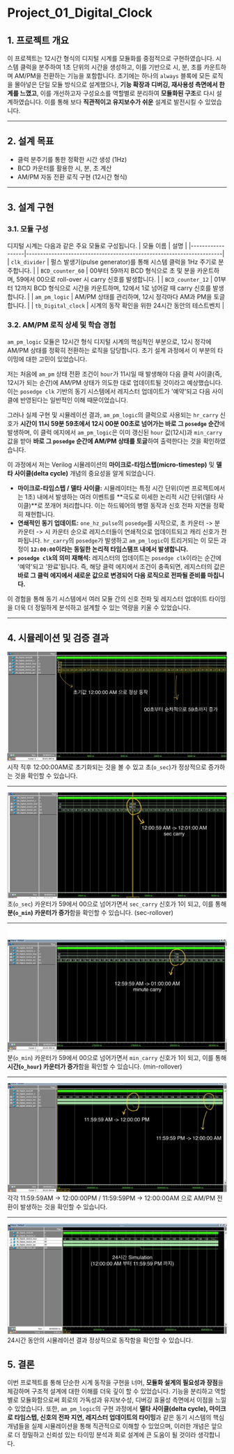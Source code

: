 # Project_01_Digital_Clock

## 1. 프로젝트 개요

이 프로젝트는 12시간 형식의 디지털 시계를 모듈화를 중점적으로 구현하였습니다. 시스템 클럭을 분주하여 1초 단위의 시간을 생성하고, 이를 기반으로 시, 분, 초를 카운트하며 AM/PM을 전환하는 기능을 포함합니다.
초기에는 하나의 `always` 블록에 모든 로직을 몰아넣은 단일 모듈 방식으로 설계했으나, **기능 확장과 디버깅, 재사용성 측면에서 한계를 느꼈고**, 이를 개선하고자 구성요소를 역할별로 분리하여 **모듈화된 구조**로 다시 설계하였습니다. 이를 통해 보다 **직관적이고 유지보수가 쉬운** 설계로 발전시킬 수 있었습니다.

---

## 2. 설계 목표

* 클럭 분주기를 통한 정확한 시간 생성 (1Hz)
* BCD 카운터를 활용한 시, 분, 초 계산
* AM/PM 자동 전환 로직 구현 (12시간 형식)

---

## 3. 설계 구현

### 3.1. 모듈 구성

디지털 시계는 다음과 같은 주요 모듈로 구성됩니다.
| 모듈 이름         | 설명                                                                 |
|------------------|----------------------------------------------------------------------|
| `clk_divider`    | 펄스 발생기(pulse generator)를 통해 시스템 클럭을 1Hz 주기로 분주합니다.   |
| `BCD_counter_60` | 00부터 59까지 BCD 형식으로 초 및 분을 카운트하며, 59에서 00으로 roll-over 시 carry 신호를 발생합니다. |
| `BCD_counter_12` | 01부터 12까지 BCD 형식으로 시간을 카운트하며, 12에서 1로 넘어갈 때 carry 신호를 발생합니다. |
| `am_pm_logic`    | AM/PM 상태를 관리하며, 12시 정각마다 AM과 PM을 토글합니다.           |
| `tb_Digital_clock` | 시계의 동작 확인을 위한 24시간 동안의 테스트벤치 |


### 3.2. AM/PM 로직 상세 및 학습 경험

`am_pm_logic` 모듈은 12시간 형식 디지털 시계의 핵심적인 부분으로, 12시 정각에 AM/PM 상태를 정확히 전환하는 로직을 담당합니다. 초기 설계 과정에서 이 부분의 타이밍에 대한 고민이 있었습니다.

저는 처음에 `am_pm` 상태 전환 조건이 `hour`가 11시일 때 발생해야 다음 클럭 사이클(즉, 12시가 되는 순간)에 AM/PM 상태가 의도한 대로 업데이트될 것이라고 예상했습니다. 이는 `posedge clk` 기반의 동기 시스템에서 레지스터 업데이트가 '예약'되고 다음 사이클에 반영된다는 일반적인 이해 때문이었습니다.

그러나 실제 구현 및 시뮬레이션 결과, `am_pm_logic`의 클럭으로 사용되는 `hr_carry` 신호가 **시간이 11시 59분 59초에서 12시 00분 00초로 넘어가는 바로 그 `posedge` 순간**에 발생하며, 이 클럭 에지에서 `am_pm_logic`은 이미 갱신된 `hour` 값(12시)과 `min_carry` 값을 받아 **바로 그 `posedge` 순간에 AM/PM 상태를 토글**하여 출력한다는 것을 확인하였습니다.

이 과정에서 저는 Verilog 시뮬레이션의 **마이크로-타임스텝(micro-timestep)** 및 **델타 사이클(delta cycle)** 개념의 중요성을 알게 되었습니다.

* **마이크로-타임스텝 / 델타 사이클:** 시뮬레이터는 특정 시간 단위(이번 프로젝트에서는 1초) 내에서 발생하는 여러 이벤트를 **극도로 미세한 논리적 시간 단위(델타 사이클)**로 쪼개어 처리합니다. 이는 하드웨어의 병렬 동작과 신호 전파 지연을 정확히 재현합니다.
* **연쇄적인 동기 업데이트:** `one_hz_pulse`의 `posedge`를 시작으로, 초 카운터 -> 분 카운터 -> 시 카운터 순으로 레지스터들이 연쇄적으로 업데이트되고 캐리 신호가 전파됩니다. `hr_carry`의 `posedge`가 발생하고 `am_pm_logic`이 트리거되는 이 모든 과정이 **`12:00:00`이라는 동일한 논리적 타임스탬프 내에서 발생합니다.**
* **`posedge clk`의 의미 재해석:** 레지스터의 업데이트는 `posedge clk`이라는 순간에 '예약'되고 '완료'됩니다. 즉, 해당 클럭 에지에서 조건이 충족되면, 레지스터의 값은 **바로 그 클럭 에지에서 새로운 값으로 변경되어 다음 로직으로 전파될 준비를 마칩니다.**

이 경험을 통해 동기 시스템에서 여러 모듈 간의 신호 전파 및 레지스터 업데이트 타이밍을 더욱 더 정밀하게 분석하고 설계할 수 있는 역량을 키울 수 있었습니다.

---

## 4. 시뮬레이션 및 검증 결과


![초기값 및 초(sec) 동작 확인](sim_waves/1.init.jpg)
시작 직후 12:00:00AM로 초기화되는 것을 볼 수 있고 초(`o_sec`)가 정상적으로 증가하는 것을 확인할 수 있습니다.

---

![sec carry(sec roll over)](sim_waves/2.sec_rollover.jpg)
초(`o_sec`) 카운터가 59에서 00으로 넘어가면서 `sec_carry` 신호가 1이 되고, 이를 통해 **분(`o_min`) 카운터가 증가**함을 확인할 수 있습니다. (sec-rollover)

---

![min carry(min roll over)](sim_waves/3.min_rollover.jpg)
분(`o_min`) 카운터가 59에서 00으로 넘어가면서 `min_carry` 신호가 1이 되고, 이를 통해 **시간(`o_hour`) 카운터가 증가**함을 확인할 수 있습니다. (min-rollover)

---

![AM_PM_logic](sim_waves/4.AM_PM_logic.jpg)
각각 11:59:59AM -> 12:00:00PM / 11:59:59PM -> 12:00:00AM 으로 AM/PM 전환이 발생하는 것을 확인할 수 있습니다.

---
![24-hour Simulation](sim_waves/5.24-hour_simulation.jpg)
24시간 동안의 시뮬레이션 결과 정상적으로 동작함을 확인할 수 있습니다.

## 5. 결론
이번 프로젝트를 통해 단순한 시계 동작을 구현을 너머, **모듈화 설계의 필요성과 장점**을 체감하며 구조적 설계에 대한 이해를 더욱 깊이 할 수 있었습니다. 기능을 분리하고 역할별로 모듈화함으로써 회로의 가독성과 유지보수성, 디버깅 효율성 측면에서 이점을 느낄 수 있었습니다.
또한, `am_pm_logic`의 구현 과정에서 **델타 사이클(delta cycle), 마이크로 타임스텝, 신호의 전파 지연, 레지스터 업데이트의 타이밍**과 같은 동기 시스템의 핵심 개념들을 실제 시뮬레이션을 통해 직관적으로 이해할 수 있었으며, 이러한 개념은 앞으로 더 정밀하고 신뢰성 있는 타이밍 분석과 회로 설계에 큰 도움이 될 것이라 생각합니다.

